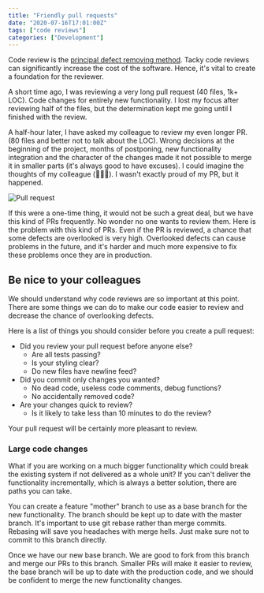 ```yaml
---
title: "Friendly pull requests"
date: "2020-07-16T17:01:00Z"
tags: ["code reviews"]
categories: ["Development"]
---
```


Code review is the [principal defect removing method]. Tacky code reviews can significantly increase
the cost of the software. Hence, it's vital to create a foundation for the reviewer.<!--more-->

A short time ago, I was reviewing a very long pull request (40 files, 1k+ LOC). 
Code changes for entirely new functionality. I lost my focus after reviewing half of the files,
but the determination kept me going until I finished with the review.

A half-hour later, I have asked my colleague to review my even longer PR. (80 files
and better not to talk about the LOC). Wrong decisions at the beginning of the project, 
months of postponing, new functionality integration and the character of the changes made
it not possible to merge it in smaller parts (it's always good to have excuses). 
I could imagine the thoughts of my colleague (🤦😫😭). I wasn't exactly proud of my PR, but it happened. 

![Pull request](/img/pull-request.png#75percent "Pull request")

If this were a one-time thing, it would not be such a great deal, but we have this kind of PRs frequently. 
No wonder no one wants to review them. Here is the problem with this kind of PRs. 
Even if the PR is reviewed, a chance that some defects are overlooked is very high. 
Overlooked defects can cause problems in the future, and it's harder and much more expensive 
to fix these problems once they are in production. 

## Be nice to your colleagues

We should understand why code reviews are so important at this point. 
There are some things we can do to make our code easier to review and decrease the chance of overlooking defects.

Here is a list of things you should consider before you create a pull request:

* Did you review your pull request before anyone else?
    * Are all tests passing?
    * Is your styling clear?
    * Do new files have newline feed?
* Did you commit only changes you wanted?
    * No dead code, useless code comments, debug functions?
    * No accidentally removed code?
* Are your changes quick to review?
    * Is it likely to take less than 10 minutes to do the review?

Your pull request will be certainly more pleasant to review.

### Large code changes

What if you are working on a much bigger functionality which could break the existing system
if not delivered as a whole unit? If you can't deliver the functionality incrementally,
which is always a better solution, there are paths you can take. 

You can create a feature "mother" branch to use as a base branch for the new functionality.
The branch should be kept up to date with the master branch. It's important to use git rebase
rather than merge commits. Rebasing will save you headaches with merge hells. Just make sure
not to commit to this branch directly. 

Once we have our new base branch. We are good to fork from this branch 
and merge our PRs to this branch. Smaller PRs will make it easier to review,
the base branch will be up to date with the production code, and we should be confident 
to merge the new functionality changes.

[principal defect removing method]: /post/the-real-cost-of-the-software/
